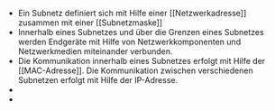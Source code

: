 - Ein Subnetz definiert sich mit Hilfe einer [[Netzwerkadresse]] zusammen mit einer [[Subnetzmaske]]
- Innerhalb eines Subnetzes und über die Grenzen eines Subnetzes werden Endgeräte mit Hilfe von Netzwerkkomponenten und Netzwerkmedien miteinander verbunden.
- Die Kommunikation innerhalb eines Subnetzes erfolgt mit Hilfe der [[MAC-Adresse]]. Die Kommunikation zwischen verschiedenen Subnetzen erfolgt mit Hilfe der IP-Adresse.
-
-